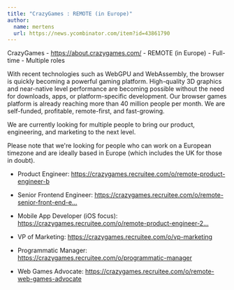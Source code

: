 ```yaml
---
title: "CrazyGames : REMOTE (in Europe)"
author:
  name: mertens
  url: https://news.ycombinator.com/item?id=43861790
---
```

CrazyGames - <a href="https:&#x2F;&#x2F;about.crazygames.com&#x2F;" rel="nofollow">https:&#x2F;&#x2F;about.crazygames.com&#x2F;</a> - REMOTE (in Europe) - Full-time - Multiple roles

With recent technologies such as WebGPU and WebAssembly, the browser is quickly becoming a powerful gaming platform. High-quality 3D graphics and near-native level performance are becoming possible without the need for downloads, apps, or platform-specific development. Our browser games platform is already reaching more than 40 million people per month. We are self-funded, profitable, remote-first, and fast-growing.

We are currently looking for multiple people to bring our product, engineering, and marketing to the next level.

Please note that we&#x27;re looking for people who can work on a European timezone and are ideally based in Europe (which includes the UK for those in doubt).

* Product Engineer: <a href="https:&#x2F;&#x2F;crazygames.recruitee.com&#x2F;o&#x2F;remote-product-engineer-b" rel="nofollow">https:&#x2F;&#x2F;crazygames.recruitee.com&#x2F;o&#x2F;remote-product-engineer-b</a>

* Senior Frontend Engineer: <a href="https:&#x2F;&#x2F;crazygames.recruitee.com&#x2F;o&#x2F;remote-senior-front-end-engineer" rel="nofollow">https:&#x2F;&#x2F;crazygames.recruitee.com&#x2F;o&#x2F;remote-senior-front-end-e...</a>

* Mobile App Developer (iOS focus): <a href="https:&#x2F;&#x2F;crazygames.recruitee.com&#x2F;o&#x2F;remote-product-engineer-2-6" rel="nofollow">https:&#x2F;&#x2F;crazygames.recruitee.com&#x2F;o&#x2F;remote-product-engineer-2...</a>

* VP of Marketing: <a href="https:&#x2F;&#x2F;crazygames.recruitee.com&#x2F;o&#x2F;vp-marketing" rel="nofollow">https:&#x2F;&#x2F;crazygames.recruitee.com&#x2F;o&#x2F;vp-marketing</a>

* Programmatic Manager: <a href="https:&#x2F;&#x2F;crazygames.recruitee.com&#x2F;o&#x2F;programmatic-manager" rel="nofollow">https:&#x2F;&#x2F;crazygames.recruitee.com&#x2F;o&#x2F;programmatic-manager</a>

* Web Games Advocate: <a href="https:&#x2F;&#x2F;crazygames.recruitee.com&#x2F;o&#x2F;remote-web-games-advocate" rel="nofollow">https:&#x2F;&#x2F;crazygames.recruitee.com&#x2F;o&#x2F;remote-web-games-advocate</a>
<JobApplication />
